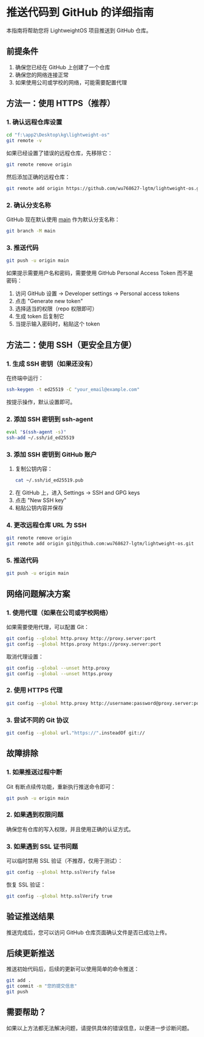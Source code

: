 # 推送代码到 GitHub 的详细指南

本指南将帮助您将 LightweightOS 项目推送到 GitHub 仓库。

## 前提条件

1. 确保您已经在 GitHub 上创建了一个仓库
2. 确保您的网络连接正常
3. 如果使用公司或学校的网络，可能需要配置代理

## 方法一：使用 HTTPS（推荐）

### 1. 确认远程仓库设置

```bash
cd "f:\app2\Desktop\kg\lightweight-os"
git remote -v
```

如果已经设置了错误的远程仓库，先移除它：
```bash
git remote remove origin
```

然后添加正确的远程仓库：
```bash
git remote add origin https://github.com/wu768627-lgtm/lightweight-os.git
```

### 2. 确认分支名称

GitHub 现在默认使用 [main](file:///f%3A/app2/Desktop/kg/lightweight-os/docs/main) 作为默认分支名称：
```bash
git branch -M main
```

### 3. 推送代码

```bash
git push -u origin main
```

如果提示需要用户名和密码，需要使用 GitHub Personal Access Token 而不是密码：
1. 访问 GitHub 设置 -> Developer settings -> Personal access tokens
2. 点击 "Generate new token"
3. 选择适当的权限（repo 权限即可）
4. 生成 token 后复制它
5. 当提示输入密码时，粘贴这个 token

## 方法二：使用 SSH（更安全且方便）

### 1. 生成 SSH 密钥（如果还没有）

在终端中运行：
```bash
ssh-keygen -t ed25519 -C "your_email@example.com"
```

按提示操作，默认设置即可。

### 2. 添加 SSH 密钥到 ssh-agent

```bash
eval "$(ssh-agent -s)"
ssh-add ~/.ssh/id_ed25519
```

### 3. 添加 SSH 密钥到 GitHub 账户

1. 复制公钥内容：
   ```bash
   cat ~/.ssh/id_ed25519.pub
   ```
2. 在 GitHub 上，进入 Settings -> SSH and GPG keys
3. 点击 "New SSH key"
4. 粘贴公钥内容并保存

### 4. 更改远程仓库 URL 为 SSH

```bash
git remote remove origin
git remote add origin git@github.com:wu768627-lgtm/lightweight-os.git
```

### 5. 推送代码

```bash
git push -u origin main
```

## 网络问题解决方案

### 1. 使用代理（如果在公司或学校网络）

如果需要使用代理，可以配置 Git：
```bash
git config --global http.proxy http://proxy.server:port
git config --global https.proxy https://proxy.server:port
```

取消代理设置：
```bash
git config --global --unset http.proxy
git config --global --unset https.proxy
```

### 2. 使用 HTTPS 代理

```bash
git config --global http.proxy http://username:password@proxy.server:port
```

### 3. 尝试不同的 Git 协议

```bash
git config --global url."https://".insteadOf git://
```

## 故障排除

### 1. 如果推送过程中断

Git 有断点续传功能，重新执行推送命令即可：
```bash
git push -u origin main
```

### 2. 如果遇到权限问题

确保您有仓库的写入权限，并且使用正确的认证方式。

### 3. 如果遇到 SSL 证书问题

可以临时禁用 SSL 验证（不推荐，仅用于测试）：
```bash
git config --global http.sslVerify false
```

恢复 SSL 验证：
```bash
git config --global http.sslVerify true
```

## 验证推送结果

推送完成后，您可以访问 GitHub 仓库页面确认文件是否已成功上传。

## 后续更新推送

推送初始代码后，后续的更新可以使用简单的命令推送：
```bash
git add .
git commit -m "您的提交信息"
git push
```

## 需要帮助？

如果以上方法都无法解决问题，请提供具体的错误信息，以便进一步诊断问题。
